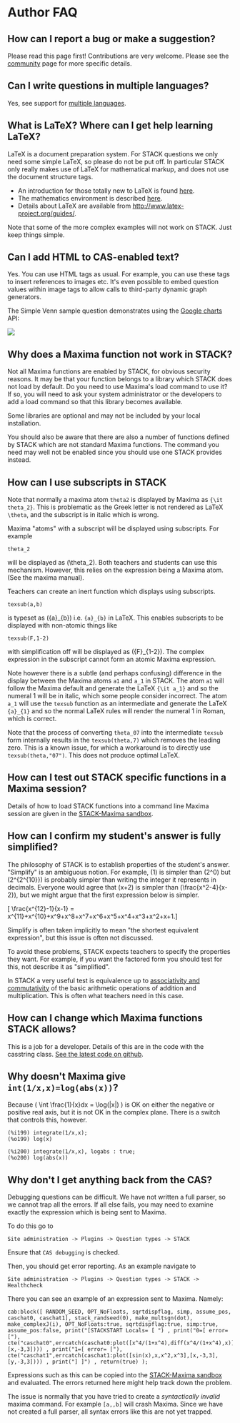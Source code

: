 # Author FAQ

## How can I report a bug or make a suggestion? ##

Please read this page first!  Contributions are very welcome.  Please see the [community](../About/Community.md) page for more specific details.

## Can I write questions in multiple languages?

Yes, see support for [multiple languages](Languages.md).

## What is LaTeX? Where can I get help learning LaTeX? ##

LaTeX is a document preparation system. For STACK questions we only need some simple LaTeX, so please do not be put off.
In particular STACK only really makes use of LaTeX for mathematical markup, and does not use the document structure tags.

* An introduction for those totally new to LaTeX is found [here](http://www.andy-roberts.net/misc/latex/index.html).
* The mathematics environment is described [here](http://www.andy-roberts.net/writing/latex/mathematics_1).
* Details about LaTeX are available from <http://www.latex-project.org/guides/>.

Note that some of the more complex examples will not work on STACK. Just keep things simple.

## Can I add HTML to CAS-enabled text? ##

Yes.  You can use HTML tags as usual.  For example, you can use these tags to insert references to images etc.
It's even possible to embed question values within image tags to allow calls to third-party dynamic graph generators.

The Simple Venn sample question demonstrates using the [Google charts](http://code.google.com/apis/chart/) API:

![](http://chart.apis.google.com/chart?cht=v&chs=200x100&chd=t:100,100,0,50&chdl=A|B)

## Why does a Maxima function not work in STACK? ##

Not all Maxima functions are enabled by STACK, for obvious security reasons.
It may be that your function belongs to a library which STACK does not load by default.
Do you need to use Maxima's load command to use it? If so, you will need to ask your system administrator or the developers to add a load command so that this library becomes available.

Some libraries are optional and may not be included by your local installation.

You should also be aware that there are also a number of functions defined by STACK which are not standard Maxima functions.
The command you need may well not be enabled since you should use one STACK provides instead.

## How can I use subscripts in STACK ##

Note that normally a maxima atom `theta2` is displayed by Maxima as `{\it theta_2}`. This is problematic as the Greek letter is not rendered as LaTeX `\theta`, and the subscript is in italic which is wrong.

Maxima "atoms" with a subscript will be displayed using subscripts.  For example

    theta_2

will be displayed as \(\theta_2\).  Both teachers and students can use this mechanism.  However, this relies on the expression being a Maxima atom.  (See the maxima manual).

Teachers can create an inert function which displays using subscripts.

    texsub(a,b)

is typeset as \({a}_{b}\) i.e. `{a}_{b}` in LaTeX.  This enables subscripts to be displayed with non-atomic things like

    texsub(F,1-2)

with simplification off will be displayed as \({F}_{1-2}\).  The complex expression in the subscript cannot form an atomic Maxima expression.

Note however there is a subtle (and perhaps confusing) difference in the display between the Maxima atoms `a1` and `a_1` in STACK.  The atom `a1` will follow the Maxima default and generate the LaTeX `{\it a_1}` and so the numeral 1 will be in italic, which some people consider incorrect.  The atom `a_1` will use the `texsub` function as an intermediate and generate the LaTeX `{a}_{1}` and so the normal LaTeX rules will render the numeral 1 in Roman, which is correct.  

Note that the process of converting `theta_07` into the intermediate `texsub` form internally results in the `texsub(theta,7)` which removes the leading zero.  This is a known issue, for which a workaround is to directly use `texsub(theta,"07")`.  This does not produce optimal LaTeX.

## How can I test out STACK specific functions in a Maxima session? ##

Details of how to load STACK functions into a command line Maxima session are given in the [STACK-Maxima sandbox](../CAS/STACK-Maxima_sandbox.md).

## How can I confirm my student's answer is fully simplified? ##

The philosophy of STACK is to establish properties of the student's answer.  "Simplify" is an ambiguous notion.
For example, \(1\) is simpler than \(2^0\) but \(2^{2^{10}}\) is probably simpler than writing the integer it represents in decimals.  Everyone would agree that \(x+2\) is simpler than \(\frac{x^2-4}{x-2}\), but we might argue that the first expression below is simpler.

\[ \frac{x^{12}-1}{x-1} =  x^{11}+x^{10}+x^9+x^8+x^7+x^6+x^5+x^4+x^3+x^2+x+1.\]

Simplify is often taken implicitly to mean "the shortest equivalent expression", but this issue is often not discussed.

To avoid these problems, STACK expects teachers to specify the properties they want.  For example, if you want the factored form you should test for this, not describe it as "simplified".

In STACK a very useful test is equivalence up to [associativity and commutativity](Answer_tests.md#EqualComAss) of the basic arithmetic operations of addition and multiplication.  This is often what teachers need in this case.

## How can I change which Maxima functions STACK allows? ##

This is a job for a developer.  Details of this are in the code with the casstring class.  [See the latest code on github](https://github.com/maths/moodle-qtype_stack/blob/master/stack/cas/casstring.class.php).  

## Why doesn't Maxima give `int(1/x,x)=log(abs(x))`?

Because \( \int \frac{1}{x}dx = \log(|x|) \) is OK on either the negative or positive real axis, but it is not OK in the complex plane. There is a switch that controls this, however.

    (%i199) integrate(1/x,x);
    (%o199) log(x)

    (%i200) integrate(1/x,x), logabs : true;
    (%o200) log(abs(x))

## Why don't I get anything back from the CAS?

Debugging questions can be difficult.  We have not written a full parser, so we cannot trap all the errors.  If all else fails, you may need to examine exactly the expression which is being sent to Maxima.

To do this go to

    Site administration -> Plugins -> Question types -> STACK

Ensure that `CAS debugging` is checked.

Then, you should get error reporting.  As an example navigate to

    Site administration -> Plugins -> Question types -> STACK -> Healthcheck

There you can see an example of an expression sent to Maxima.  Namely:

    cab:block([ RANDOM_SEED, OPT_NoFloats, sqrtdispflag, simp, assume_pos, caschat0, caschat1], stack_randseed(0), make_multsgn(dot), make_complexJ(i), OPT_NoFloats:true, sqrtdispflag:true, simp:true, assume_pos:false, print("[STACKSTART Locals= [ ") , print("0=[ error= ["), cte("caschat0",errcatch(caschat0:plot([x^4/(1+x^4),diff(x^4/(1+x^4),x)],[x,-3,3]))) , print("1=[ error= ["), cte("caschat1",errcatch(caschat1:plot([sin(x),x,x^2,x^3],[x,-3,3],[y,-3,3]))) , print("] ]") , return(true) );

Expressions such as this can be copied into the [STACK-Maxima sandbox](../CAS/STACK-Maxima_sandbox.md) and evaluated.  The errors returned here might help track down the problem.

The issue is normally that you have tried to create a _syntactically invalid_ maxima command.  For example `[a,,b]` will crash Maxima.  Since we have not created a full parser, all syntax errors like this are not yet trapped.
